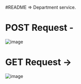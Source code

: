 #README =>
Department service.
# POST Request -
![image](https://github.com/user-attachments/assets/97310518-99be-49be-a35c-ae8e679c98f4)

# GET Request ->
![image](https://github.com/user-attachments/assets/6551b0f4-ddbb-4557-83e3-c1a8d27da1e7)
